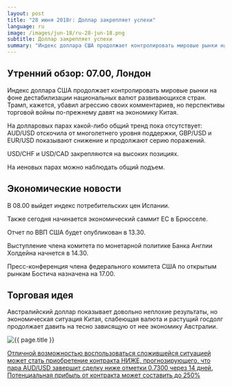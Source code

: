 ```yaml
---
layout: post
title: "28 июня 2018г: Доллар закрепляет успехи"
language: ru
image: /images/jun-18/ru-28-jun-18.png
subtitle: Доллар закрепляет успехи
summary: "Индекс доллара США продолжает контролировать мировые рынки на фоне дестабилизации национальных валют развивающихся стран. Трамп, кажется, убавил агрессию своих комментариев, но перспективы торговой войны по-прежнему давят на экономику Китая"
---
```

## Утренний обзор: 07.00, Лондон
 
Индекс доллара США продолжает контролировать мировые рынки на фоне дестабилизации национальных валют развивающихся стран. Трамп, кажется, убавил агрессию своих комментариев, но перспективы торговой войны по-прежнему давят на экономику Китая.

На долларовых парах какой-либо общий тренд пока отсутствует: AUD/USD отскочила от многолетнего уровня поддержки, GBP/USD и EUR/USD показывают снижение и продолжают серию поражений.

USD/CHF и USD/CAD закрепляются на высоких позициях.

На иеновых парах можно наблюдать общий подъем.
 
 
## Экономические новости
 
В 08.00 выйдет индекс потребительских цен Испании.

Также сегодня начинается экономический саммит ЕС в Брюсселе.

Отчет по ВВП США будет опубликован в 13.30.

Выступление члена комитета по монетарной политике Банка Англии Холдейна начнется в 14.30.

Пресс-конференция члена федерального комитета США по открытым рынкам Бостича назначена на 17.00.
 
 
## Торговая идея
 
Австралийский доллар показывает довольно неплохие результаты, но экономическая ситуация Китая, слабеющая валюта и растущий госдолг продолжает давить на тесно зависящую от нее экономику Австралии.

<img src="{{ site.url }}/images/jun-18/ru-28-jun-18.png" alt="{{ page.title }}"  title="{{ page.title }}">

<a href="%LINK%%?currency=USD&market=forex&underlying=frxAUDUSD&formname=higherlower&duration_amount=14&duration_units=d&amount=10&amount_type=stake&expiry_type=duration&barrier=0.73" target="_blank">Отличной возможностью воспользоваться сложившейся ситуацией может стать приобретение контракта НИЖЕ, прогнозирующего, что пара AUD/USD завершит сделку ниже отметки 0.7300 через 14 дней. Потенциальная прибыль от контракта может составить до 250%</a>
